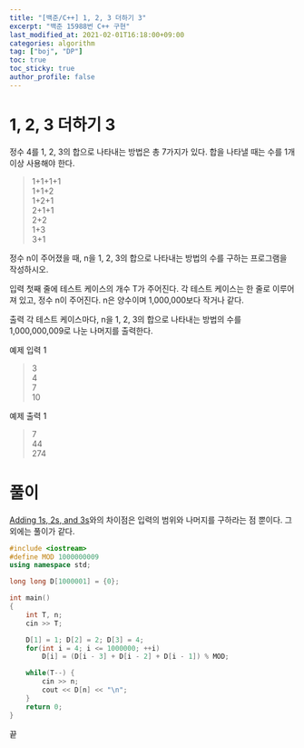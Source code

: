 ```yaml
---
title: "[백준/C++] 1, 2, 3 더하기 3"
excerpt: "백준 15988번 C++ 구현"
last_modified_at: 2021-02-01T16:18:00+09:00
categories: algorithm
tag: ["boj", "DP"]
toc: true
toc_sticky: true
author_profile: false
---
```


# 1, 2, 3 더하기 3

정수 4를 1, 2, 3의 합으로 나타내는 방법은 총 7가지가 있다. 합을 나타낼 때는 수를 1개 이상 사용해야 한다.

> 1+1+1+1  
> 1+1+2  
> 1+2+1  
> 2+1+1  
> 2+2  
> 1+3  
> 3+1  

정수 n이 주어졌을 때, n을 1, 2, 3의 합으로 나타내는 방법의 수를 구하는 프로그램을 작성하시오.

입력
첫째 줄에 테스트 케이스의 개수 T가 주어진다. 각 테스트 케이스는 한 줄로 이루어져 있고, 정수 n이 주어진다. n은 양수이며 1,000,000보다 작거나 같다.

출력
각 테스트 케이스마다, n을 1, 2, 3의 합으로 나타내는 방법의 수를 1,000,000,009로 나눈 나머지를 출력한다.

예제 입력 1

> 3  
> 4  
> 7  
> 10  

예제 출력 1

> 7  
> 44  
> 274  

# 풀이

[Adding 1s, 2s, and 3s](https://gyeonghokim.github.io/algorithm/9095/)와의 차이점은 입력의 범위와 나머지를 구하라는 점 뿐이다. 그 외에는 풀이가 같다.

``` c++
#include <iostream>
#define MOD 1000000009
using namespace std;

long long D[1000001] = {0};

int main()
{
	int T, n;
	cin >> T;

	D[1] = 1; D[2] = 2; D[3] = 4;
	for(int i = 4; i <= 1000000; ++i)
		D[i] = (D[i - 3] + D[i - 2] + D[i - 1]) % MOD;

	while(T--) {
		cin >> n;
		cout << D[n] << "\n";
	}
	return 0;
}
```

끝